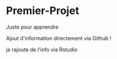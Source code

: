 # Premier-Projet
Juste pour apprendre

Ajout d'information directement via Github !


je rajoute de l'info via Rstudio
